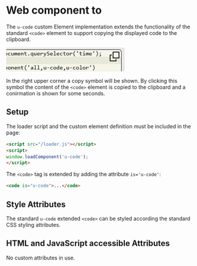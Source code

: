 # Web component to

The `u-code` custom Element implementation extends the functionality of the standard `<code>` element to support copying
the displayed code to the clipboard.

![u-code component](./images/u-code.png)

In the right upper corner a copy symbol will be shown. By clicking this symbol the content of the `<code>` element is copied to the clipboard and a conirmation is shown for some seconds.


## Setup

The loader script and the custom element definition must be included in the page:

```html
<script src="/loader.js"></script>
<script>
window.loadComponent('u-code');
</script>
```

The `<code>` tag is extended by adding the attribute `is='u-code'`:

```html
<code is="u-code">...</code>
```


## Style Attributes

The standard `u-code` extended `<code>` can be styled according the standard CSS styling attributes.


## HTML and JavaScript accessible Attributes

No custom attributes in use.

